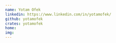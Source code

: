```yaml
---
name: Yotam Ofek
linkedin: https://www.linkedin.com/in/yotamofek/
github: yotamofek
crates: yotamofek
home:
img:
---
```

